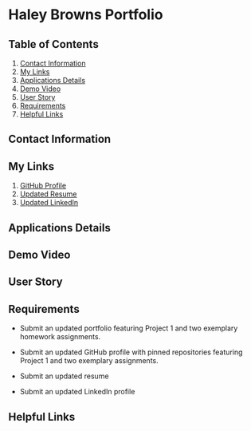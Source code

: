 # Haley Browns Portfolio

## Table of Contents

1. [Contact Information]()
2. [My Links]()
3. [Applications Details]()
4. [Demo Video]()
5. [User Story]()
6. [Requirements]()
7. [Helpful Links]()


## Contact Information


## My Links

1. [GitHub Profile]()
2. [Updated Resume]()
3. [Updated LinkedIn]()

## Applications Details


## Demo Video


## User Story


## Requirements

* Submit an updated portfolio featuring Project 1 and two exemplary homework assignments.

* Submit an updated GitHub profile with pinned repositories featuring Project 1 and two exemplary assignments.

* Submit an updated resume

* Submit an updated LinkedIn profile


## Helpful Links
